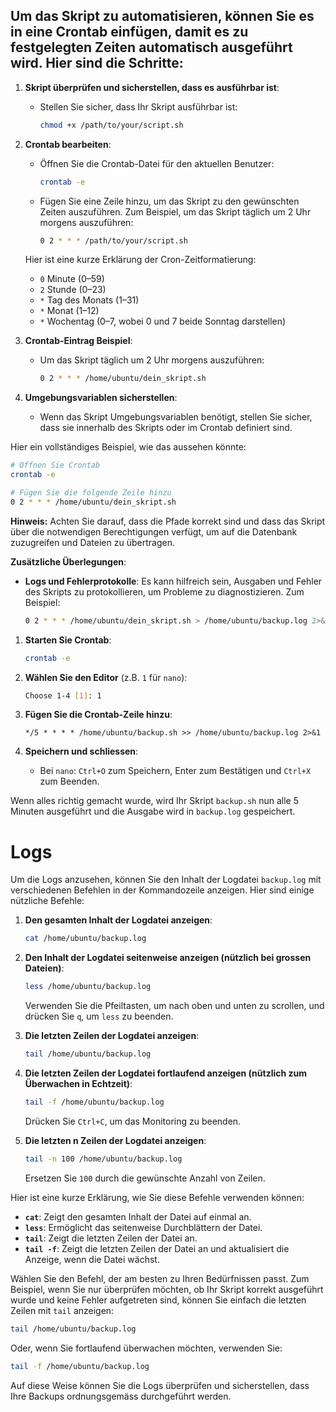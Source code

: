 ## **Um das Skript zu automatisieren, können Sie es in eine Crontab einfügen, damit es zu festgelegten Zeiten automatisch ausgeführt wird. Hier sind die Schritte:**

1. **Skript überprüfen und sicherstellen, dass es ausführbar ist**:
   - Stellen Sie sicher, dass Ihr Skript ausführbar ist:
     ```bash
     chmod +x /path/to/your/script.sh
     ```

2. **Crontab bearbeiten**:
   - Öffnen Sie die Crontab-Datei für den aktuellen Benutzer:
     ```bash
     crontab -e
     ```
   - Fügen Sie eine Zeile hinzu, um das Skript zu den gewünschten Zeiten auszuführen. Zum Beispiel, um das Skript täglich um 2 Uhr morgens auszuführen:
     ```bash
     0 2 * * * /path/to/your/script.sh
     ```

   Hier ist eine kurze Erklärung der Cron-Zeitformatierung:
   - `0` Minute (0–59)
   - `2` Stunde (0–23)
   - `*` Tag des Monats (1–31)
   - `*` Monat (1–12)
   - `*` Wochentag (0–7, wobei 0 und 7 beide Sonntag darstellen)

3. **Crontab-Eintrag Beispiel**:
   - Um das Skript täglich um 2 Uhr morgens auszuführen:
     ```bash
     0 2 * * * /home/ubuntu/dein_skript.sh
     ```

4. **Umgebungsvariablen sicherstellen**:
   - Wenn das Skript Umgebungsvariablen benötigt, stellen Sie sicher, dass sie innerhalb des Skripts oder im Crontab definiert sind.

Hier ein vollständiges Beispiel, wie das aussehen könnte:

```bash
# Öffnen Sie Crontab
crontab -e

# Fügen Sie die folgende Zeile hinzu
0 2 * * * /home/ubuntu/dein_skript.sh
```

**Hinweis:** Achten Sie darauf, dass die Pfade korrekt sind und dass das Skript über die notwendigen Berechtigungen verfügt, um auf die Datenbank zuzugreifen und Dateien zu übertragen.

**Zusätzliche Überlegungen**:
- **Logs und Fehlerprotokolle**: Es kann hilfreich sein, Ausgaben und Fehler des Skripts zu protokollieren, um Probleme zu diagnostizieren. Zum Beispiel:
  ```bash
  0 2 * * * /home/ubuntu/dein_skript.sh > /home/ubuntu/backup.log 2>&1
  ```


1. **Starten Sie Crontab**:
   ```bash
   crontab -e
   ```

2. **Wählen Sie den Editor** (z.B. `1` für `nano`):
   ```bash
   Choose 1-4 [1]: 1
   ```

3. **Fügen Sie die Crontab-Zeile hinzu**:
   ```plaintext
   */5 * * * * /home/ubuntu/backup.sh >> /home/ubuntu/backup.log 2>&1
   ```

4. **Speichern und schliessen**:
   - Bei `nano`: `Ctrl+O` zum Speichern, Enter zum Bestätigen und `Ctrl+X` zum Beenden.

Wenn alles richtig gemacht wurde, wird Ihr Skript `backup.sh` nun alle 5 Minuten ausgeführt und die Ausgabe wird in `backup.log` gespeichert.


# Logs 

Um die Logs anzusehen, können Sie den Inhalt der Logdatei `backup.log` mit verschiedenen Befehlen in der Kommandozeile anzeigen. Hier sind einige nützliche Befehle:

1. **Den gesamten Inhalt der Logdatei anzeigen**:
   ```bash
   cat /home/ubuntu/backup.log
   ```

2. **Den Inhalt der Logdatei seitenweise anzeigen (nützlich bei grossen Dateien)**:
   ```bash
   less /home/ubuntu/backup.log
   ```

   Verwenden Sie die Pfeiltasten, um nach oben und unten zu scrollen, und drücken Sie `q`, um `less` zu beenden.

3. **Die letzten Zeilen der Logdatei anzeigen**:
   ```bash
   tail /home/ubuntu/backup.log
   ```

4. **Die letzten Zeilen der Logdatei fortlaufend anzeigen (nützlich zum Überwachen in Echtzeit)**:
   ```bash
   tail -f /home/ubuntu/backup.log
   ```

   Drücken Sie `Ctrl+C`, um das Monitoring zu beenden.

5. **Die letzten n Zeilen der Logdatei anzeigen**:
   ```bash
   tail -n 100 /home/ubuntu/backup.log
   ```

   Ersetzen Sie `100` durch die gewünschte Anzahl von Zeilen.

Hier ist eine kurze Erklärung, wie Sie diese Befehle verwenden können:

- **`cat`**: Zeigt den gesamten Inhalt der Datei auf einmal an.
- **`less`**: Ermöglicht das seitenweise Durchblättern der Datei.
- **`tail`**: Zeigt die letzten Zeilen der Datei an.
- **`tail -f`**: Zeigt die letzten Zeilen der Datei an und aktualisiert die Anzeige, wenn die Datei wächst.

Wählen Sie den Befehl, der am besten zu Ihren Bedürfnissen passt. Zum Beispiel, wenn Sie nur überprüfen möchten, ob Ihr Skript korrekt ausgeführt wurde und keine Fehler aufgetreten sind, können Sie einfach die letzten Zeilen mit `tail` anzeigen:

```bash
tail /home/ubuntu/backup.log
```

Oder, wenn Sie fortlaufend überwachen möchten, verwenden Sie:

```bash
tail -f /home/ubuntu/backup.log
```

Auf diese Weise können Sie die Logs überprüfen und sicherstellen, dass Ihre Backups ordnungsgemäss durchgeführt werden.